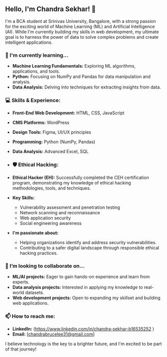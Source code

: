 ## Hello, I'm Chandra Sekhar! 👋

I'm a BCA student at Srinivas University, Bangalore, with a strong passion for the exciting world of Machine Learning (ML) and Artificial Intelligence (AI). While I'm currently building my skills in web development, my ultimate goal is to harness the power of data to solve complex problems and create intelligent applications.

### 🌱 I'm currently learning...

* **Machine Learning Fundamentals:** Exploring ML algorithms, applications, and tools.
* **Python:** Focusing on NumPy and Pandas for data manipulation and analysis.
* **Data Analysis:** Delving into techniques for extracting insights from data.

### 💻 Skills & Experience:

* **Front-End Web Development:** HTML, CSS, JavaScript
* **CMS Platforms:** WordPress
* **Design Tools:** Figma, UI/UX principles
* **Programming:** Python (NumPy, Pandas)
* **Data Analysis:** Advanced Excel, SQL

* ### 🛡️ Ethical Hacking:

* **Ethical Hacker (EH):** Successfully completed the CEH certification program, demonstrating my knowledge of ethical hacking methodologies, tools, and techniques.
* **Key Skills:** 
    * Vulnerability assessment and penetration testing
    * Network scanning and reconnaissance
    * Web application security
    * Social engineering awareness
* **I'm passionate about:**
    * Helping organizations identify and address security vulnerabilities.
    * Contributing to a safer digital landscape through responsible ethical hacking practices.


### 🔭 I’m looking to collaborate on...

* **ML/AI projects:** Eager to gain hands-on experience and learn from experts.
* **Data analysis projects:** Interested in applying my knowledge to real-world datasets.
* **Web development projects:** Open to expanding my skillset and building web applications.

### 📫 How to reach me:

* **LinkedIn:** (https://www.linkedin.com/in/chandra-sekhar-b16535252 )
* **Email:** [chandrabrucelee31@gmail.com]


I believe technology is the key to a brighter future, and I'm excited to be part of that journey!


